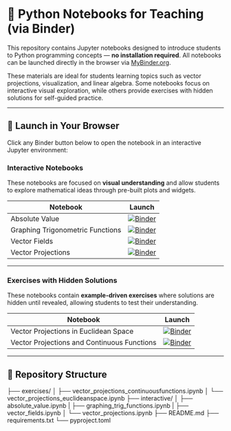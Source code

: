 # 🐍 Python Notebooks for Teaching (via Binder)

This repository contains Jupyter notebooks designed to introduce students to Python programming concepts — **no installation required**. All notebooks can be launched directly in the browser via [MyBinder.org](https://mybinder.org).

These materials are ideal for students learning topics such as vector projections, visualization, and linear algebra. Some notebooks focus on interactive visual exploration, while others provide exercises with hidden solutions for self-guided practice.

---

## 🚀 Launch in Your Browser

Click any Binder button below to open the notebook in an interactive Jupyter environment:

### Interactive Notebooks

These notebooks are focused on **visual understanding** and allow students to explore mathematical ideas through pre-built plots and widgets.

| Notebook | Launch |
|----------|--------|
| Absolute Value | [![Binder](https://mybinder.org/badge_logo.svg)](https://mybinder.org/v2/gh/jperezcuarenta/teaching/HEAD?urlpath=%2Fdoc%2Ftree%2Finteractive%2Fabsolute_value.ipynb) |
| Graphing Trigonometric Functions | [![Binder](https://mybinder.org/badge_logo.svg)](https://mybinder.org/v2/gh/jperezcuarenta/teaching/HEAD?urlpath=%2Fdoc%2Ftree%2Finteractive%2Fgraphing_trig_functions.ipynb) |
| Vector Fields | [![Binder](https://mybinder.org/badge_logo.svg)](https://mybinder.org/v2/gh/jperezcuarenta/teaching/HEAD?urlpath=%2Fdoc%2Ftree%2Finteractive%2Fvector_fields.ipynb) |
| Vector Projections | [![Binder](https://mybinder.org/badge_logo.svg)](https://mybinder.org/v2/gh/jperezcuarenta/teaching/HEAD?urlpath=%2Fdoc%2Ftree%2Finteractive%2Fvector_projections.ipynb) |

---

### Exercises with Hidden Solutions

These notebooks contain **example-driven exercises** where solutions are hidden until revealed, allowing students to test their understanding.

| Notebook | Launch |
|----------|--------|
| Vector Projections in Euclidean Space | [![Binder](https://mybinder.org/badge_logo.svg)](https://mybinder.org/v2/gh/jperezcuarenta/teaching/HEAD?urlpath=%2Fdoc%2Ftree%2Fexercises%2Fvector_projections_euclideanspace.ipynb) |
| Vector Projections and Continuous Functions | [![Binder](https://mybinder.org/badge_logo.svg)](https://mybinder.org/v2/gh/jperezcuarenta/teaching/HEAD?urlpath=%2Fdoc%2Ftree%2Fexercises%2Fvector_projections_continuousfunctions.ipynb) |

---

## 📁 Repository Structure

├── exercises/
│ ├── vector_projections_continuousfunctions.ipynb
│ └── vector_projections_euclideanspace.ipynb
├── interactive/
│ ├── absolute_value.ipynb
| ├── graphing_trig_functions.ipynb
| ├── vector_fields.ipynb
│ └── vector_projections.ipynb
├── README.md
├── requirements.txt
└── pyproject.toml